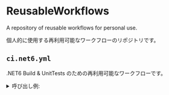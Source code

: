 # ReusableWorkflows
A repository of reusable workflows for personal use.

個人的に使用する再利用可能なワークフローのリポジトリです。

## `ci.net6.yml`
.NET6 Build & UnitTests のための再利用可能なワークフローです。

<details>
<summary>呼び出し例:</summary>
<div>

```yml
jobs:
  dotnet-build-test:
    strategy:
      fail-fast: false
      matrix:
        include:
          - os: ubuntu-latest
            osName: Linux
          - os: windows-latest
            osName: Windows
    name: Test on ${{ matrix.osName }}
    permissions:
      contents: read
    uses: MareMare/ReusableWorkflows/.github/workflows/ci.net6.yml@main
    with:
      runner-os: ${{ matrix.os }}
      working-directory: src
      testing-directory: src
      run-unittest: 'true'
      unittest-filter: 'Category!=local'
```

完全な例は [call-ci.net6.yml](/.github/workflows/call-ci.net6.yml) を参照。

</details>
